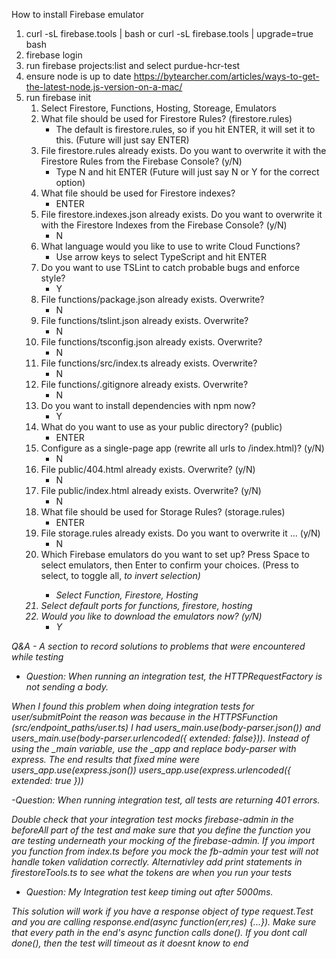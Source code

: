 How to install Firebase emulator

1. curl -sL firebase.tools | bash or curl -sL firebase.tools | upgrade=true bash
2. firebase login
3. run firebase projects:list and select purdue-hcr-test
4. ensure node is up to date https://bytearcher.com/articles/ways-to-get-the-latest-node.js-version-on-a-mac/
5. run firebase init
    1. Select Firestore, Functions, Hosting, Storeage, Emulators
    2. What file should be used for Firestore Rules? (firestore.rules)
        - The default is firestore.rules, so if you hit ENTER, it will set it to this. (Future will just say ENTER)
    3. File firestore.rules already exists. Do you want to overwrite it with the Firestore Rules from the Firebase Console? (y/N)
        - Type N and hit ENTER (Future will just say N or Y for the correct option)
    4. What file should be used for Firestore indexes?
        - ENTER
    5. File firestore.indexes.json already exists. Do you want to overwrite it with the Firestore Indexes from the Firebase Console? (y/N)
        - N
    6. What language would you like to use to write Cloud Functions?
        - Use arrow keys to select TypeScript and hit ENTER
    7. Do you want to use TSLint to catch probable bugs and enforce style?
        - Y 
    8. File functions/package.json already exists. Overwrite?
        - N
    9. File functions/tslint.json already exists. Overwrite?
        - N
    10. File functions/tsconfig.json already exists. Overwrite?
        - N 
    11. File functions/src/index.ts already exists. Overwrite?
        - N 
    12. File functions/.gitignore already exists. Overwrite?
        - N 
    13. Do you want to install dependencies with npm now?
        - Y
    14. What do you want to use as your public directory? (public)
        - ENTER
    15. Configure as a single-page app (rewrite all urls to /index.html)? (y/N)
        - N 
    16. File public/404.html already exists. Overwrite? (y/N)
        - N 
    17. File public/index.html already exists. Overwrite? (y/N)
        - N 
    18. What file should be used for Storage Rules? (storage.rules)
        - ENTER 
    19. File storage.rules already exists. Do you want to overwrite it ... (y/N)
        - N
    20. Which Firebase emulators do you want to set up? Press Space to select emulators, then Enter to confirm your choices. (Press <space> to select, <a> to toggle all, <i> to invert selection)
        - Select Function, Firestore, Hosting 
    21. *Select default ports for functions, firestore, hosting*
    22. Would you like to download the emulators now? (y/N)
        - Y





Q&A - A section to record solutions to problems that were encountered while testing

- Question: When running an integration test, the HTTPRequestFactory is not sending a body.

When I found this problem when doing integration tests for user/submitPoint the reason was because in the HTTPSFunction (src/endpoint_paths/user.ts) I had users_main.use(body-parser.json()) and users_main.use(body-parser.urlencoded({ extended: false})). Instead of using the _main variable, use the _app and replace body-parser with express. The end results that fixed mine were users_app.use(express.json())
users_app.use(express.urlencoded({ extended: true })) 

-Question: When running integration test, all tests are returning 401 errors.

Double check that your integration test mocks firebase-admin in the beforeAll part of the test and make sure that you define the function you are testing underneath your mocking of the firebase-admin. If you import you function from index.ts before you mock the fb-admin your test will not handle token validation correctly. Alternativley add print statements in firestoreTools.ts to see what the tokens are when you run your tests

- Question: My Integration test keep timing out after 5000ms.

This solution will work if you have a response object of type request.Test and you are calling response.end(async function(err,res) {...}). Make sure that every path in the end's async function calls done(). If you dont call done(), then the test will timeout as it doesnt know to end
